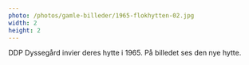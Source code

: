 ```yaml
---
photo: /photos/gamle-billeder/1965-flokhytten-02.jpg
width: 2
height: 2
---
```

DDP Dyssegård invier deres hytte i 1965.
På billedet ses den nye hytte.
